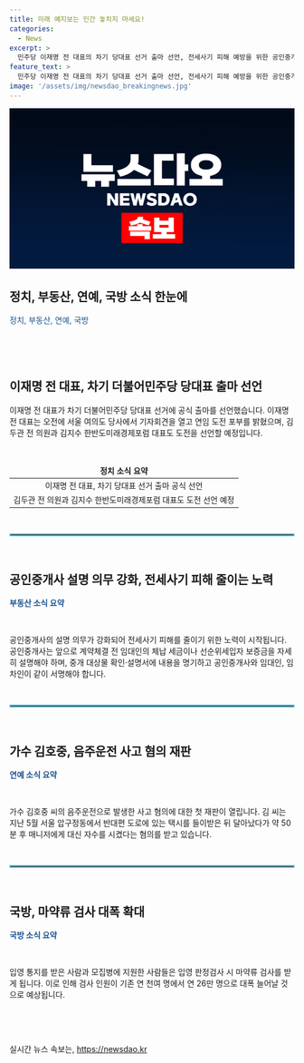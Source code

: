 ```yaml
---
title: 미래 예지보는 인간 놓치지 마세요!
categories:
  - News
excerpt: >
  민주당 이재명 전 대표의 차기 당대표 선거 출마 선언, 전세사기 피해 예방을 위한 공인중개사 설명 의무 강화, 가수 김호중 씨의 음주운전 사고 혐의 첫 재판, 입영 통지 및 모집병에 지원한 사람들의 마약류 검사가 강화된다. 클릭해서 더 알아보세요!
feature_text: >
  민주당 이재명 전 대표의 차기 당대표 선거 출마 선언, 전세사기 피해 예방을 위한 공인중개사 설명 의무 강화, 가수 김호중 씨의 음주운전 사고 혐의 첫 재판, 입영 통지 및 모집병에 지원한 사람들의 마약류 검사가 강화된다. 클릭해서 더 알아보세요!
image: '/assets/img/newsdao_breakingnews.jpg'
---
```


<p><img src="/assets/img/newsdao_breakingnews.jpg" alt="pcversion 속보" /></p>

<h2 data-ke-size="size26">정치, 부동산, 연예, 국방 소식 한눈에</h2>

<p data-ke-size="size16"><span style="color: #1a5490;">정치, 부동산, 연예, 국방</span></p>

<p data-ke-size="size16">&nbsp;</p>

<p data-ke-size="size16">&nbsp;</p>

<h2 data-ke-size="size24">이재명 전 대표, 차기 더불어민주당 당대표 출마 선언</h2>

<p data-ke-size="size16">이재명 전 대표가 차기 더불어민주당 당대표 선거에 공식 출마를 선언했습니다. 이재명 전 대표는 오전에 서울 여의도 당사에서 기자회견을 열고 연임 도전 포부를 밝혔으며, 김두관 전 의원과 김지수 한반도미래경제포럼 대표도 도전을 선언할 예정입니다.</p>

<p data-ke-size="size16">&nbsp;</p>

<table>
<thead>
<tr>
<td style="text-align: center; height: 17px;"><b>정치 소식 요약</b></td>
</tr>
</thead>
<tbody>
<tr>
<td style="text-align: center; height: 17px;">이재명 전 대표, 차기 당대표 선거 출마 공식 선언</td>
</tr>
<tr>
<td style="text-align: center; height: 17px;">김두관 전 의원과 김지수 한반도미래경제포럼 대표도 도전 선언 예정</td>
</tr>
</tbody>
</table>

<p data-ke-size="size16">&nbsp;</p>

<hr style="border: 2px solid #5bc0de;" />

<p data-ke-size="size16">&nbsp;</p>

<h2 data-ke-size="size24">공인중개사 설명 의무 강화, 전세사기 피해 줄이는 노력</h2>

<p data-ke-size="size16"><b><span style="color: #1a5490;">부동산 소식 요약</span></b></p>

<p data-ke-size="size16">&nbsp;</p>

<p data-ke-size="size16">공인중개사의 설명 의무가 강화되어 전세사기 피해를 줄이기 위한 노력이 시작됩니다. 공인중개사는 앞으로 계약체결 전 임대인의 체납 세금이나 선순위세입자 보증금을 자세히 설명해야 하며, 중개 대상물 확인·설명서에 내용을 명기하고 공인중개사와 임대인, 임차인이 같이 서명해야 합니다.</p>

<p data-ke-size="size16">&nbsp;</p>

<hr style="border: 2px solid #5bc0de;" />

<p data-ke-size="size16">&nbsp;</p>

<h2 data-ke-size="size24">가수 김호중, 음주운전 사고 혐의 재판</h2>

<p data-ke-size="size16"><b><span style="color: #1a5490;">연예 소식 요약</span></b></p>

<p data-ke-size="size16">&nbsp;</p>

<p data-ke-size="size16">가수 김호중 씨의 음주운전으로 발생한 사고 혐의에 대한 첫 재판이 열립니다. 김 씨는 지난 5월 서울 압구정동에서 반대편 도로에 있는 택시를 들이받은 뒤 달아났다가 약 50분 후 매니저에게 대신 자수를 시켰다는 혐의를 받고 있습니다.</p>

<p data-ke-size="size16">&nbsp;</p>

<hr style="border: 2px solid #5bc0de;" />

<p data-ke-size="size16">&nbsp;</p>

<h2 data-ke-size="size24">국방, 마약류 검사 대폭 확대</h2>

<p data-ke-size="size16"><b><span style="color: #1a5490;">국방 소식 요약</span></b></p>

<p data-ke-size="size16">&nbsp;</p>

<p data-ke-size="size16">입영 통지를 받은 사람과 모집병에 지원한 사람들은 입영 판정검사 시 마약류 검사를 받게 됩니다. 이로 인해 검사 인원이 기존 연 천여 명에서 연 26만 명으로 대폭 늘어날 것으로 예상됩니다.</p>

<p data-ke-size="size16">&nbsp;</p>

<p data-ke-size="size16">&nbsp;</p>
실시간 뉴스 속보는, <a href="https://newsdao.kr" rel="dofollow">https://newsdao.kr</a>


